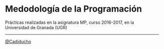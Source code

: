 Medodología de la Programación
==============================

Prácticas realizadas en la asignatura MP, curso 2016-2017, en la Universidad de Granada (UGR)

---
[@Cadiducho](https://twitter.com/Cadiducho)
